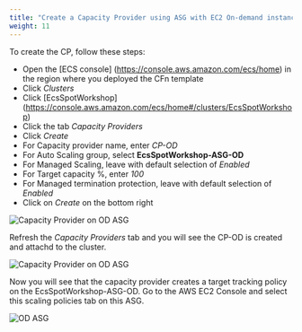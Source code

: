 ```yaml
---
title: "Create a Capacity Provider using ASG with EC2 On-demand instances"
weight: 11
---
```


To create the CP, follow these steps:

* Open the [ECS console] (https://console.aws.amazon.com/ecs/home) in the region where you deployed the CFn template
* Click *Clusters*
* Click [EcsSpotWorkshop] (https://console.aws.amazon.com/ecs/home#/clusters/EcsSpotWorkshop)
* Click the tab *Capacity Providers*
* Click *Create*
* For Capacity provider name, enter *CP-OD*
* For Auto Scaling group, select **EcsSpotWorkshop-ASG-OD**
* For Managed Scaling, leave with default selection of *Enabled*
* For Target capacity %, enter *100*
* For Managed termination protection, leave with default selection of *Enabled*
* Click on *Create* on the bottom right 

![Capacity Provider on OD ASG](/images/ecs-spot-capacity-providers/CP_OD.png)

Refresh the *Capacity Providers* tab and you will see the CP-OD is created and attachd to the cluster.

![Capacity Provider on OD ASG](/images/ecs-spot-capacity-providers/CP-OD.png)

Now you will see that the capacity provider creates a target tracking policy on the EcsSpotWorkshop-ASG-OD. Go to the AWS EC2 Console and select this scaling policies tab on this ASG.

![OD ASG](/images/ecs-spot-capacity-providers/ASG1.png)
